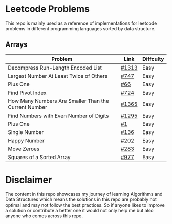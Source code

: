 # Leetcode Problems

This repo is mainly used as a reference of implementations for leetcode problems in different programming languages sorted by data structure.

## Arrays

| Problem                                              | Link                                                                                        | Diffculty |
| ---------------------------------------------------- | ------------------------------------------------------------------------------------------- | --------- |
| Decompress Run-Length Encoded List                   | [#1313](https://leetcode.com/problems/decompress-run-length-encoded-list)                   | Easy      |
| Largest Number At Least Twice of Others              | [#747](https://leetcode.com/problems/largest-number-at-least-twice-of-others)               | Easy      |
| Plus One                                             | [#66](https://leetcode.com/problems/plus-one)                                               | Easy      |
| Find Pivot Index                                     | [#724](https://leetcode.com/problems/find-pivot-index)                                      | Easy      |
| How Many Numbers Are Smaller Than the Current Number | [#1365](https://leetcode.com/problems/how-many-numbers-are-smaller-than-the-current-number) | Easy      |
| Find Numbers with Even Number of Digits              | [#1295](https://leetcode.com/problems/find-numbers-with-even-number-of-digits/)             | Easy      |
| Plus One                                             | [#1](https://leetcode.com/problems/two-sum)                                                 | Easy      |
| Single Number                                        | [#136](https://leetcode.com/problems/single-number)                                         | Easy      |
| Happy Number                                         | [#202](https://leetcode.com/problems/happy-number)                                          | Easy      |
| Move Zeroes                                          | [#283](https://leetcode.com/problems/move-zeroes/)                                          | Easy      |
| Squares of a Sorted Array                            | [#977](https://leetcode.com/problems/squares-of-a-sorted-array/)                            | Easy      |

# Disclaimer

The content in this repo showcases my journey of learning Algorithms and Data Structures
which means the solutions in this repo are probably not optimal and may not follow the best practices. So if anyone likes to improve a solution or contribute a better one it would not only help me but also anyone who comes across this repo.
